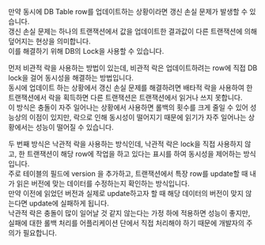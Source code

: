 만약 동시에 DB Table row를 업데이트하는 상황이라면 갱신 손실 문제가 발생할 수 있습니다.  
갱신 손실 문제는 하나의 트랜잭션에서 값을 업데이트한 결과값이 다른 트랜잭션에 의해 덮어지는 현상을 의미합니다.  
이를 해결하기 위해 DB의 Lock을 사용할 수 있습니다.  

먼저 비관적 락을 사용하는 방법이 있는데, 비관적 락은 업데이트하려는 row에 직접 DB lock을 걸어 동시성을 해결하는 방법입니다.  
동시에 업데이트 하는 상황에서 갱신 손실 문제를 해결하려면 배타적 락을 사용하여 한 트랜잭션에서 락을 획득하면 다른 트랜잭션은 트랜잭션에서 읽거나 쓰지 못합니다.  
이 방식은 충돌이 자주 일어나는 상황에서 사용하면 롤백의 횟수를 크게 줄일 수 있어 성능상의 이점이 있지만, 락으로 인해 동시성이 떨어지기 때문에 읽기가 자주 일어나는 상황에서는 성능이 떨어질 수 있습니다.  

두 번째 방식은 낙관적 락을 사용하는 방식인데, 낙관적 락은 lock을 직접 사용하지 않고, 한 트랜잭션이 해당 row에 작업을 하고 있다는 표시를 하여 동시성을 제어하는 방식입니다.  
주로 테이블의 필드에 version 을 추가하고, 트랜잭션에서 특장 row를 update할 때 내가 읽은 버전에 맞는 데이터를 수정하는지 확인하는 방식입니다.  
만약 이전에 읽었던 버전과 실제로 update하고자 할 때 해당 데이터의 버전이 맞지 않는다면 update에 실패하게 됩니다.  
낙관적 락은 충돌이 많이 일어날 것 같지 않는다는 가정 하에 적용하면 성능이 좋지만, 실패에 대한 롤백 처리를 어플리케이션 단에서 직접 처리해야 하기 때문에 개발자의 주의가 필요합니다.
